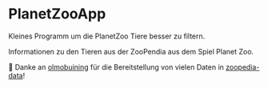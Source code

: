# PlanetZooApp

Kleines Programm um die PlanetZoo Tiere besser zu filtern.

Informationen zu den Tieren aus der ZooPendia aus dem Spiel Planet Zoo.

💐 Danke an [olmobuining](https://github.com/olmobuining) für die Bereitstellung von vielen Daten in [zoopedia-data](https://github.com/olmobuining/zoopedia-data)!
